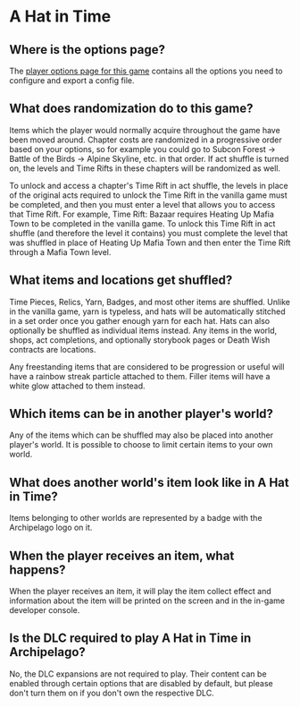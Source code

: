 # A Hat in Time

## Where is the options page?

The [player options page for this game](../player-options) contains all the options you need to configure and export a
config file.

## What does randomization do to this game?

Items which the player would normally acquire throughout the game have been moved around. 
Chapter costs are randomized in a progressive order based on your options, 
so for example you could go to Subcon Forest -> Battle of the Birds -> Alpine Skyline, etc. in that order. If act shuffle is turned on, 
the levels and Time Rifts in these chapters will be randomized as well.
 
To unlock and access a chapter's Time Rift in act shuffle, 
the levels in place of the original acts required to unlock the Time Rift in the vanilla game must be completed, 
and then you must enter a level that allows you to access that Time Rift. 
For example, Time Rift: Bazaar requires Heating Up Mafia Town to be completed in the vanilla game. 
To unlock this Time Rift in act shuffle (and therefore the level it contains) 
you must complete the level that was shuffled in place of Heating Up Mafia Town 
and then enter the Time Rift through a Mafia Town level.

## What items and locations get shuffled?

Time Pieces, Relics, Yarn, Badges, and most other items are shuffled. 
Unlike in the vanilla game, yarn is typeless, and hats will be automatically stitched 
in a set order once you gather enough yarn for each hat. 
Hats can also optionally be shuffled as individual items instead. 
Any items in the world, shops, act completions, 
and optionally storybook pages or Death Wish contracts are locations.

Any freestanding items that are considered to be progression or useful 
will have a rainbow streak particle attached to them. 
Filler items will have a white glow attached to them instead.

## Which items can be in another player's world?

Any of the items which can be shuffled may also be placed into another player's world. It is possible to choose to limit
certain items to your own world.

## What does another world's item look like in A Hat in Time?

Items belonging to other worlds are represented by a badge with the Archipelago logo on it.

## When the player receives an item, what happens?

When the player receives an item, it will play the item collect effect and information about the item will be printed on the screen and in the in-game developer console.

## Is the DLC required to play A Hat in Time in Archipelago?

No, the DLC expansions are not required to play. Their content can be enabled through certain options that are disabled by default, but please don't turn them on if you don't own the respective DLC.
